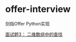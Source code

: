 # offer-interview
剑指Offer Python实现

[面试题3： 二维数组中的查找](https://github.com/Yannyezixin/offer-interview/solution/3.py)
